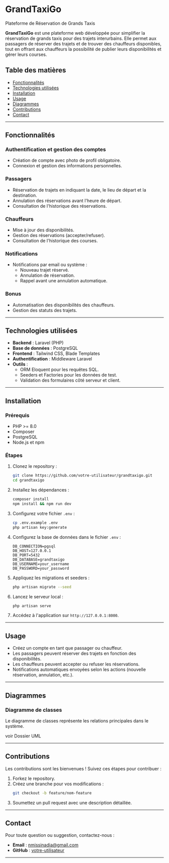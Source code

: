 # GrandTaxiGo
Plateforme de Réservation de Grands Taxis

**GrandTaxiGo** est une plateforme web développée pour simplifier la réservation de grands taxis pour des trajets interurbains. Elle permet aux passagers de réserver des trajets et de trouver des chauffeurs disponibles, tout en offrant aux chauffeurs la possibilité de publier leurs disponibilités et gérer leurs courses.

## Table des matières
- [Fonctionnalités](#fonctionnalités)
- [Technologies utilisées](#technologies-utilisées)
- [Installation](#installation)
- [Usage](#usage)
- [Diagrammes](#diagrammes)
- [Contributions](#contributions)
- [Contact](#contact)

---

## Fonctionnalités

### Authentification et gestion des comptes
- Création de compte avec photo de profil obligatoire.
- Connexion et gestion des informations personnelles.

### Passagers
- Réservation de trajets en indiquant la date, le lieu de départ et la destination.
- Annulation des réservations avant l'heure de départ.
- Consultation de l'historique des réservations.

### Chauffeurs
- Mise à jour des disponibilités.
- Gestion des réservations (accepter/refuser).
- Consultation de l'historique des courses.

### Notifications
- Notifications par email ou système :
  - Nouveau trajet réservé.
  - Annulation de réservation.
  - Rappel avant une annulation automatique.

### Bonus
- Automatisation des disponibilités des chauffeurs.
- Gestion des statuts des trajets.

---

## Technologies utilisées
- **Backend** : Laravel (PHP)
- **Base de données** : PostgreSQL
- **Frontend** : Tailwind CSS, Blade Templates
- **Authentification** : Middleware Laravel
- **Outils** : 
  - ORM Eloquent pour les requêtes SQL.
  - Seeders et Factories pour les données de test.
  - Validation des formulaires côté serveur et client.

---

## Installation

### Prérequis
- PHP >= 8.0
- Composer
- PostgreSQL
- Node.js et npm

### Étapes
1. Clonez le repository :
   ```bash
   git clone https://github.com/votre-utilisateur/grandtaxigo.git
   cd grandtaxigo
   ```

2. Installez les dépendances :
   ```bash
   composer install
   npm install && npm run dev
   ```

3. Configurez votre fichier `.env` :
   ```bash
   cp .env.example .env
   php artisan key:generate
   ```

4. Configurez la base de données dans le fichier `.env` :
   ```dotenv
   DB_CONNECTION=pgsql
   DB_HOST=127.0.0.1
   DB_PORT=5432
   DB_DATABASE=grandtaxigo
   DB_USERNAME=your_username
   DB_PASSWORD=your_password
   ```

5. Appliquez les migrations et seeders :
   ```bash
   php artisan migrate --seed
   ```

6. Lancez le serveur local :
   ```bash
   php artisan serve
   ```

7. Accédez à l'application sur `http://127.0.0.1:8000`.

---

## Usage

- Créez un compte en tant que passager ou chauffeur.
- Les passagers peuvent réserver des trajets en fonction des disponibilités.
- Les chauffeurs peuvent accepter ou refuser les réservations.
- Notifications automatiques envoyées selon les actions (nouvelle réservation, annulation, etc.).

---

## Diagrammes

### Diagramme de classes
Le diagramme de classes représente les relations principales dans le système.

voir Dossier UML

---

## Contributions

Les contributions sont les bienvenues ! Suivez ces étapes pour contribuer :
1. Forkez le repository.
2. Créez une branche pour vos modifications :
   ```bash
   git checkout -b feature/nom-feature
   ```
3. Soumettez un pull request avec une description détaillée.

---

## Contact

Pour toute question ou suggestion, contactez-nous :
- **Email** : nmissinadia@gmail.com
- **GitHub** : [votre-utilisateur](https://github.com/nmissi-nadia)

---
